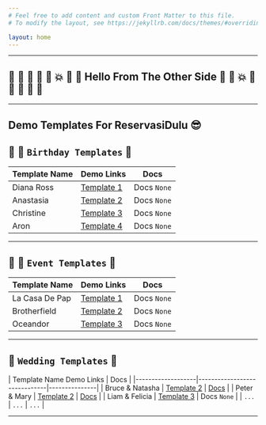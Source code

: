 ```yaml
---
# Feel free to add content and custom Front Matter to this file.
# To modify the layout, see https://jekyllrb.com/docs/themes/#overriding-theme-defaults

layout: home
---
```



---
## :star2: :star2: :star2: :star2: :star2: :collision: :tada: :tada: Hello From The Other Side :tada: :tada: :collision: :star2: :star2: :star2: :star2: :star2:
---


## Demo Templates For ReservasiDulu :sunglasses: 


## :cake: :balloon: `Birthday Templates` :birthday:

| Template Name | Demo Links                   | Docs          |
|---------------|------------------------------|---------------|
| Diana Ross    | [Template 1](/birthday1/)      | Docs `None`   |
| Anastasia     | [Template 2](/birthday2/)      | Docs `None`   |
| Christine     | [Template 3](/birthday3/)      | Docs `None`   |
| Aron          | [Template 4](/birthday4/)      | Docs `None`   |

---



## :dancer: :beer: `Event Templates` :beers:

| Template Name   | Demo Links                  |      Docs     |
|-----------------|-----------------------------|---------------|
| La Casa De Pap  | [Template 1](/event1/)      | Docs `None`   |
| Brotherfield    | [Template 2](/event2/)      | Docs `None`   |
| Oceandor        | [Template 3](/event3/)      | Docs `None`   |

---




## :couple: `Wedding Templates` :wedding:

| Template Name       Demo Links                   | Docs          |
|-------------------|------------------------------|---------------|
| Bruce & Natasha   | [Template 2](/wedding1/)    | [Docs](https://drive.google.com/drive/folders/1-LvdNwMLskNXL09XuHuZF1mmu4yQ2LdA) |
| Peter & Mary      | [Template 2](/wedding2/)    | [Docs](https://drive.google.com/drive/folders/1b_0lvG4lAUX7hqtcxIeysmlqr-t-H8rL) |
| Liam & Felicia    | [Template 3](/wedding3/)    | Docs `None`   |
| `...`   | `...`      | `...`   |

---